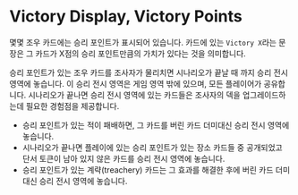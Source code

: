 # Victory Display, Victory Points
몇몇 조우 카드에는 승리 포인트가 표시되어 있습니다. 카드에 있는 `Victory X`라는 문장은 그 카드가 X점의 승리 포인트만큼의 가치가 있다는 것을 의미합니다.

승리 포인트가 있는 조우 카드를 조사자가 물리치면 시나리오가 끝날 때 까지 승리 전시 영역에 놓습니다. 이 승리 전시 영역은 게임 영역 밖에 있으며, 모든 플레이어가 공유합니다. 시나리오가 끝나면 승리 전시 영역에 있는 카드들은 조사자의 덱을 업그레이드하는데 필요한 경험점을 제공합니다.
* 승리 포인트가 있는 적이 패배하면, 그 카드를 버린 카드 더미대신 승리 전시 영역에 놓습니다.
* 시나리오가 끝나면 플레이에 있는 승리 포인트가 있는 장소 카드들 중 공개되었고 단서 토큰이 남아 있지 않은 카드를 승리 전시 영역에 놓습니다.
* 승리 포인트가 있는 계략(treachery) 카드는 그 효과를 해결한 후에 버린 카드 더미 대신 승리 전시 영역에 놓습니다.
